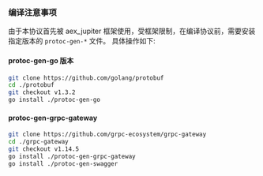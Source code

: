 ### 编译注意事项

由于本协议首先被 aex_jupiter 框架使用，受框架限制，在编译协议前，需要安装指定版本的 `protoc-gen-*` 文件。
具体操作如下:

#### protoc-gen-go 版本

```bash
git clone https://github.com/golang/protobuf
cd ./protobuf
git checkout v1.3.2
go install ./protoc-gen-go
```

#### protoc-gen-grpc-gateway
```bash
git clone https://github.com/grpc-ecosystem/grpc-gateway
cd ./grpc-gateway
git checkout v1.14.5
go install ./protoc-gen-grpc-gateway
go install ./protoc-gen-swagger
```
